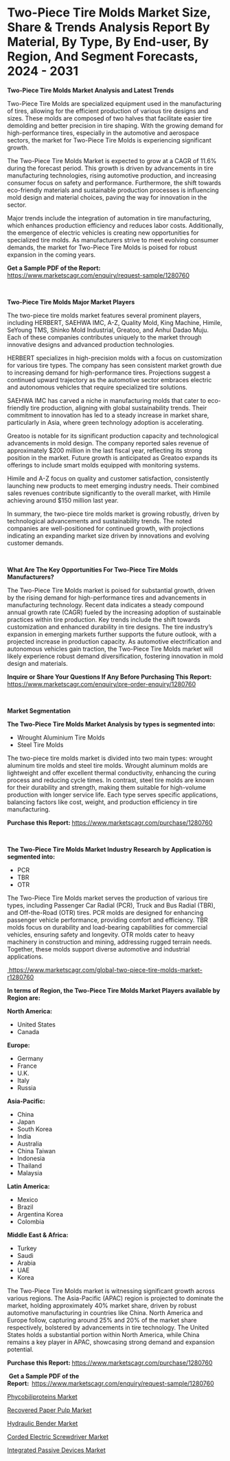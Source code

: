 <p><h1>Two-Piece Tire Molds Market Size, Share & Trends Analysis Report By Material, By Type, By End-user, By Region, And Segment Forecasts, 2024 - 2031</h1></p><p><strong>Two-Piece Tire Molds Market Analysis and Latest Trends</strong></p>
<p><p>Two-Piece Tire Molds are specialized equipment used in the manufacturing of tires, allowing for the efficient production of various tire designs and sizes. These molds are composed of two halves that facilitate easier tire demolding and better precision in tire shaping. With the growing demand for high-performance tires, especially in the automotive and aerospace sectors, the market for Two-Piece Tire Molds is experiencing significant growth.</p><p>The Two-Piece Tire Molds Market is expected to grow at a CAGR of 11.6% during the forecast period. This growth is driven by advancements in tire manufacturing technologies, rising automotive production, and increasing consumer focus on safety and performance. Furthermore, the shift towards eco-friendly materials and sustainable production processes is influencing mold design and material choices, paving the way for innovation in the sector. </p><p>Major trends include the integration of automation in tire manufacturing, which enhances production efficiency and reduces labor costs. Additionally, the emergence of electric vehicles is creating new opportunities for specialized tire molds. As manufacturers strive to meet evolving consumer demands, the market for Two-Piece Tire Molds is poised for robust expansion in the coming years.</p></p>
<p><strong>Get a Sample PDF of the Report:&nbsp;</strong> <a href="https://www.marketscagr.com/enquiry/request-sample/1280760?utm_campaign=1173&utm_medium=2&utm_source=Github&utm_content=ia&utm_term=30092024&utm_id=two-piece-tire-molds">https://www.marketscagr.com/enquiry/request-sample/1280760</a></p>
<p>&nbsp;</p>
<p><strong>Two-Piece Tire Molds Major Market Players</strong></p>
<p><p>The two-piece tire molds market features several prominent players, including HERBERT, SAEHWA IMC, A-Z, Quality Mold, King Machine, Himile, SeYoung TMS, Shinko Mold Industrial, Greatoo, and Anhui Dadao Muju. Each of these companies contributes uniquely to the market through innovative designs and advanced production technologies.</p><p>HERBERT specializes in high-precision molds with a focus on customization for various tire types. The company has seen consistent market growth due to increasing demand for high-performance tires. Projections suggest a continued upward trajectory as the automotive sector embraces electric and autonomous vehicles that require specialized tire solutions.</p><p>SAEHWA IMC has carved a niche in manufacturing molds that cater to eco-friendly tire production, aligning with global sustainability trends. Their commitment to innovation has led to a steady increase in market share, particularly in Asia, where green technology adoption is accelerating.</p><p>Greatoo is notable for its significant production capacity and technological advancements in mold design. The company reported sales revenue of approximately $200 million in the last fiscal year, reflecting its strong position in the market. Future growth is anticipated as Greatoo expands its offerings to include smart molds equipped with monitoring systems.</p><p>Himile and A-Z focus on quality and customer satisfaction, consistently launching new products to meet emerging industry needs. Their combined sales revenues contribute significantly to the overall market, with Himile achieving around $150 million last year.</p><p>In summary, the two-piece tire molds market is growing robustly, driven by technological advancements and sustainability trends. The noted companies are well-positioned for continued growth, with projections indicating an expanding market size driven by innovations and evolving customer demands.</p></p>
<p>&nbsp;</p>
<p><strong>What Are The Key Opportunities For Two-Piece Tire Molds Manufacturers?</strong></p>
<p><p>The Two-Piece Tire Molds market is poised for substantial growth, driven by the rising demand for high-performance tires and advancements in manufacturing technology. Recent data indicates a steady compound annual growth rate (CAGR) fueled by the increasing adoption of sustainable practices within tire production. Key trends include the shift towards customization and enhanced durability in tire designs. The tire industry’s expansion in emerging markets further supports the future outlook, with a projected increase in production capacity. As automotive electrification and autonomous vehicles gain traction, the Two-Piece Tire Molds market will likely experience robust demand diversification, fostering innovation in mold design and materials.</p></p>
<p><strong>Inquire or Share Your Questions If Any Before Purchasing This Report:</strong> <a href="https://www.marketscagr.com/enquiry/pre-order-enquiry/1280760?utm_campaign=1173&utm_medium=2&utm_source=Github&utm_content=ia&utm_term=30092024&utm_id=two-piece-tire-molds">https://www.marketscagr.com/enquiry/pre-order-enquiry/1280760</a></p>
<p>&nbsp;</p>
<p><strong>Market Segmentation</strong></p>
<p><strong>The Two-Piece Tire Molds Market Analysis by types is segmented into:</strong></p>
<p><ul><li>Wrought Aluminium Tire Molds</li><li>Steel Tire Molds</li></ul></p>
<p><p>The two-piece tire molds market is divided into two main types: wrought aluminum tire molds and steel tire molds. Wrought aluminum molds are lightweight and offer excellent thermal conductivity, enhancing the curing process and reducing cycle times. In contrast, steel tire molds are known for their durability and strength, making them suitable for high-volume production with longer service life. Each type serves specific applications, balancing factors like cost, weight, and production efficiency in tire manufacturing.</p></p>
<p><strong>Purchase this Report:&nbsp;</strong><a href="https://www.marketscagr.com/purchase/1280760?utm_campaign=1173&utm_medium=2&utm_source=Github&utm_content=ia&utm_term=30092024&utm_id=two-piece-tire-molds">https://www.marketscagr.com/purchase/1280760</a></p>
<p>&nbsp;</p>
<p><strong>The Two-Piece Tire Molds Market Industry Research by Application is segmented into:</strong></p>
<p><ul><li>PCR</li><li>TBR</li><li>OTR</li></ul></p>
<p><p>The Two-Piece Tire Molds market serves the production of various tire types, including Passenger Car Radial (PCR), Truck and Bus Radial (TBR), and Off-the-Road (OTR) tires. PCR molds are designed for enhancing passenger vehicle performance, providing comfort and efficiency. TBR molds focus on durability and load-bearing capabilities for commercial vehicles, ensuring safety and longevity. OTR molds cater to heavy machinery in construction and mining, addressing rugged terrain needs. Together, these molds support diverse automotive and industrial applications.</p></p>
<p><a href="https://www.marketscagr.com/global-two-piece-tire-molds-market-r1280760?utm_campaign=1173&utm_medium=2&utm_source=Github&utm_content=ia&utm_term=30092024&utm_id=two-piece-tire-molds">&nbsp;https://www.marketscagr.com/global-two-piece-tire-molds-market-r1280760</a></p>
<p><strong>In terms of Region, the Two-Piece Tire Molds Market Players available by Region are:</strong></p>
<p>
    <p> <strong> North America: </strong>
        <ul>
            <li>United States</li>
            <li>Canada</li>
        </ul>
        </p> 
    <p> <strong> Europe: </strong>
        <ul>
            <li>Germany</li>
            <li>France</li>
            <li>U.K.</li>
            <li>Italy</li>
            <li>Russia</li>
        </ul>
        </p> 
    <p> <strong> Asia-Pacific: </strong>
        <ul>
            <li>China</li>
            <li>Japan</li>
            <li>South Korea</li>
            <li>India</li>
            <li>Australia</li>
            <li>China Taiwan</li>
            <li>Indonesia</li>
            <li>Thailand</li>
            <li>Malaysia</li>
        </ul>
        </p> 
    <p> <strong> Latin America: </strong>
        <ul>
            <li>Mexico</li>
            <li>Brazil</li>
            <li>Argentina Korea</li>
            <li>Colombia</li>
        </ul>
        </p> 
    <p> <strong> Middle East & Africa: </strong>
        <ul>
            <li>Turkey</li>
            <li>Saudi</li>
            <li>Arabia</li>
            <li>UAE</li>
            <li>Korea</li>
        </ul>
    </p>
    </p>
<p><p>The Two-Piece Tire Molds market is witnessing significant growth across various regions. The Asia-Pacific (APAC) region is projected to dominate the market, holding approximately 40% market share, driven by robust automotive manufacturing in countries like China. North America and Europe follow, capturing around 25% and 20% of the market share respectively, bolstered by advancements in tire technology. The United States holds a substantial portion within North America, while China remains a key player in APAC, showcasing strong demand and expansion potential.</p></p>
<p><strong>Purchase this Report: </strong><a href="https://www.marketscagr.com/purchase/1280760?utm_campaign=1173&utm_medium=2&utm_source=Github&utm_content=ia&utm_term=30092024&utm_id=two-piece-tire-molds">https://www.marketscagr.com/purchase/1280760</a></p>
<p>&nbsp;<strong>Get a Sample PDF of the Report:&nbsp;&nbsp;</strong><a href="https://www.marketscagr.com/enquiry/request-sample/1280760?utm_campaign=1173&utm_medium=2&utm_source=Github&utm_content=ia&utm_term=30092024&utm_id=two-piece-tire-molds">https://www.marketscagr.com/enquiry/request-sample/1280760</a></p>
<p><strong></strong></p>
<p><p><a href="https://issuu.com/reportprime-2/docs/phycobiliproteins-market-size-2030._71f97e0887de3e?utm_campaign=1173&utm_medium=2&utm_source=Github&utm_content=ia&utm_term=30092024&utm_id=two-piece-tire-molds">Phycobiliproteins Market</a></p><p><a href="https://issuu.com/reportprime-2/docs/recovered-paper-pulp-market-size-20_371db9af531aaa?utm_campaign=1173&utm_medium=2&utm_source=Github&utm_content=ia&utm_term=30092024&utm_id=two-piece-tire-molds">Recovered Paper Pulp Market</a></p><p><a href="https://www.linkedin.com/pulse/global-hydraulic-bender-market-landscape-future-trends-strategic-ky4ne?utm_campaign=1173&utm_medium=2&utm_source=Github&utm_content=ia&utm_term=30092024&utm_id=two-piece-tire-molds">Hydraulic Bender Market</a></p><p><a href="https://www.linkedin.com/pulse/corded-electric-screwdriver-market-insights-product-iuale?utm_campaign=1173&utm_medium=2&utm_source=Github&utm_content=ia&utm_term=30092024&utm_id=two-piece-tire-molds">Corded Electric Screwdriver Market</a></p><p><a href="https://www.linkedin.com/pulse/insights-integrated-passive-devices-market-size-which-io4ye?utm_campaign=1173&utm_medium=2&utm_source=Github&utm_content=ia&utm_term=30092024&utm_id=two-piece-tire-molds">Integrated Passive Devices Market</a></p></p>